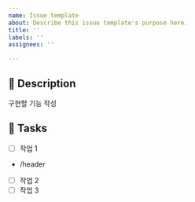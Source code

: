 ```yaml
---
name: Issue template
about: Describe this issue template's purpose here.
title: ''
labels: ''
assignees: ''

---
```


## 📝 Description

구현할 기능 작성

## 🌟 Tasks

- [ ] 작업 1
+ /header
- [ ] 작업 2
- [ ] 작업 3

